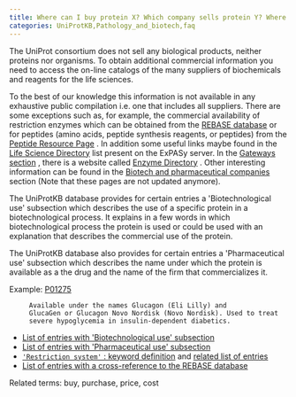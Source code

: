 ```yaml
---
title: Where can I buy protein X? Which company sells protein Y? Where can I buy strain Z?
categories: UniProtKB,Pathology_and_biotech,faq
---
```


The UniProt consortium does not sell any biological products, neither proteins nor organisms. To obtain additional commercial information you need to access the on-line catalogs of the many suppliers of biochemicals and reagents for the life sciences.

To the best of our knowledge this information is not available in any exhaustive public compilation i.e. one that includes all suppliers. There are some exceptions such as, for example, the commercial availability of restriction enzymes which can be obtained from the [REBASE database](http://rebase.neb.com/rebase/rebase.html) or for peptides (amino acids, peptide synthesis reagents, or peptides) from the [Peptide Resource Page](http://www.peptideresource.com/) . In addition some useful links maybe found in the [Life Science Directory](http://www.expasy.org/links.html) list present on the ExPASy server. In the [Gateways section](http://www.expasy.org/links.html#Gateways) , there is a website called [Enzyme Directory](http://www.enzymedirectory.com/) . Other interesting information can be found in the [Biotech and pharmaceutical companies](http://www.expasy.org/links.html#Biotech) section (Note that these pages are not updated anymore).

The UniProtKB database provides for certain entries a 'Biotechnological use' subsection which describes the use of a specific protein in a biotechnological process. It explains in a few words in which biotechnological process the protein is used or could be used with an explanation that describes the commercial use of the protein.

The UniProtKB database also provides for certain entries a 'Pharmaceutical use' subsection which describes the name under which the protein is available as a the drug and the name of the firm that commercializes it.

Example: [P01275](https://www.uniprot.org/uniprotkb/p01275#pathology_and_biotech)

         Available under the names Glucagon (Eli Lilly) and
         GlucaGen or Glucagon Novo Nordisk (Novo Nordisk). Used to treat
         severe hypoglycemia in insulin-dependent diabetics.
        

-   [List of entries with 'Biotechnological use' subsection](https://www.uniprot.org/uniprotkb/?query=annotation%3A%28type%3Abiotechnology%29)
-   [List of entries with 'Pharmaceutical use' subsection](https://www.uniprot.org/uniprotkb/?query=annotation%3A%28type%3Apharmaceutical%29)
-   [`'Restriction system'` : keyword definition](http://www.uniprot.org/keywords/680) and [related list of entries](https://www.uniprot.org/uniprotkb/?query=keyword:680)
-   [List of entries with a cross-reference to the REBASE database](https://www.uniprot.org/uniprotkb/?query=database%3Arebase)

Related terms: buy, purchase, price, cost
